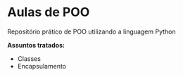 # Aulas de POO

Repositório prático de POO utilizando a linguagem Python

**Assuntos tratados:**
- Classes
- Encapsulamento